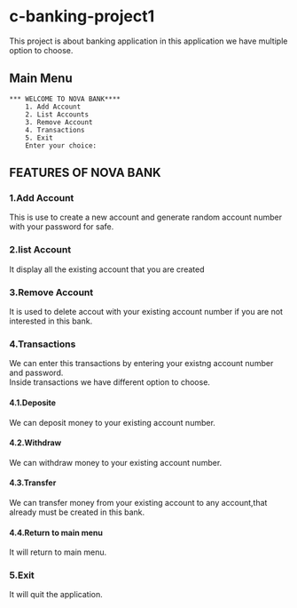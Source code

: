 # c-banking-project1 
This project is about banking application in this application we have multiple option to choose.  
## Main Menu  
````
*** WELCOME TO NOVA BANK****		
	1. Add Account
	2. List Accounts
	3. Remove Account
	4. Transactions
	5. Exit
	Enter your choice: 
 ````           
## FEATURES OF NOVA BANK  

### 1.Add Account  
This is use to create a new account and generate random account number with your password for safe.  
### 2.list Account  
It display all the existing account that you are created  
### 3.Remove Account
It is used to delete accout with your existing account number if you are not interested in this bank.  
### 4.Transactions  
We can enter this transactions by entering your existng account number and password.  
Inside transactions we have different option to choose.  
#### 4.1.Deposite  
We can deposit money to your existing account number.   
#### 4.2.Withdraw
We can withdraw money to your existing account number.   
#### 4.3.Transfer  
We can transfer money from your existing account to any account,that already must be created in this bank.  
#### 4.4.Return to main menu
It will return to main menu. 
### 5.Exit  
It will quit the application.
